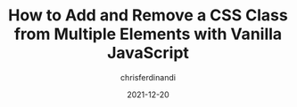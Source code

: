 ---
author: chrisferdinandi
date: 2021-12-20
permalink: false
tags:
  - css
  - javascript
target_url: https://gomakethings.com/how-to-add-and-remove-a-css-class-from-multiple-elements-with-vanilla-javascript/
title: How to Add and Remove a CSS Class from Multiple Elements with Vanilla JavaScript
---